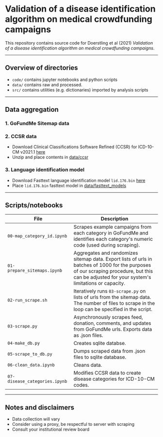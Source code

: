 # Validation of a disease identification algorithm on medical crowdfunding campaigns

This repository contains source code for Doerstling et al (2021) *Validation of a disease identification algorithm on medical crowdfunding campaigns*.

----
## Overview of directories

- `code/` contains jupyter notebooks and python scripts
- `data/` contains raw and processed.
- `src/` contains utilities (e.g. dictionaries) imported by analysis scripts

----

## Data aggregation

### 1. GoFundMe Sitemap data 


### 2. CCSR data
- Download Clinical Classifications Software Refined (CCSR) for ICD-10-CM v2021.1 [here](https://www.hcup-us.ahrq.gov/toolssoftware/ccsr/DXCCSR_v2021-1.zip)
- Unzip and place contents in [data/ccsr](data/ccsr)

### 3. Language identification model
- Download Fasttext language identification model `lid.176.bin` [here](https://fasttext.cc/docs/en/language-identification.html)
- Place `lid.176.bin` fasttext model in [data/fasttext_models](data/fasttext_models)

----

## Scripts/notebooks

&nbsp;&nbsp;&nbsp;&nbsp;&nbsp;&nbsp;&nbsp;&nbsp;&nbsp;&nbsp;&nbsp;&nbsp;&nbsp;&nbsp;&nbsp;&nbsp;&nbsp;&nbsp;&nbsp;&nbsp;File&nbsp;&nbsp;&nbsp;&nbsp;&nbsp;&nbsp;&nbsp;&nbsp;&nbsp;&nbsp;&nbsp;&nbsp;&nbsp;&nbsp;&nbsp;&nbsp;&nbsp;&nbsp;&nbsp;&nbsp; | Description
--- | ---
`00-map_category_id.ipynb`  | Scrapes example campaigns from each category in GoFundMe and identifies each category's numeric code (used during scraping).
`01-prepare_sitemaps.ipynb` | Aggregates and randomizes sitemap data. Export lists of urls in batches of 1000 for the purposes of our scraping procedure, but this can be adjusted for your system's limitations or capacity.
`02-run_scrape.sh` | Iteratively runs `03-scrape.py` on lists of urls from the sitemap data. The number of files to scrape in the loop can be specified in the script.
`03-scrape.py` | Asynchronously scrapes feed, donation, comments, and updates from GoFundMe urls. Exports data as .json files.
`04-make_db.py` | Creates sqlite databse.
`05-scrape_to_db.py` | Dumps scraped data from .json files to sqlite database.
`06-clean_data.ipynb` | Cleans data.
`07-disease_categories.ipynb` | Modifies CCSR data to create disease categories for ICD-10-CM codes.




----

## Notes and disclaimers
- Data collection will vary
- Consider using a proxy, be respectful to server with scraping
- Consult your institutional review board
